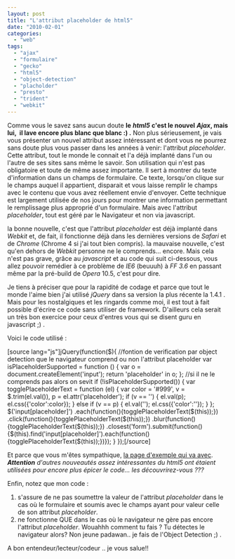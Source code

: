 ```yaml
---
layout: post
title: "L'attribut placeholder de html5"
date: "2010-02-01"
categories: 
  - "web"
tags: 
  - "ajax"
  - "formulaire"
  - "gecko"
  - "html5"
  - "object-detection"
  - "placholder"
  - "presto"
  - "trident"
  - "webkit"
---
```


Comme vous le savez sans aucun doute **le** _**html5**_ **c'est le nouvel** _**Ajax**_**, mais lui,  il lave encore plus blanc que blanc :) .** Non plus sérieusement, je vais vous présenter un nouvel attribut assez intéressant et dont vous ne pourrez sans doute plus vous passer dans les années à venir: l'attribut _placeholder_. Cette attribut, tout le monde le connait et l'a déjà implanté dans l'un ou l'autre de ses sites sans même le savoir. Son utilisation qui n'est pas obligatoire et toute de même assez importante. Il sert à montrer du texte d'information dans un champs de formulaire. Ce texte, lorsqu'on clique sur le champs auquel il appartient, disparait et vous laisse remplir le champs avec le contenu que vous avez réellement envie d'envoyer. Cette technique est largement utilisée de nos jours pour montrer une information permettant le remplissage plus approprié d'un formulaire. Mais avec l'attribut _placeholder_, tout est géré par le Navigateur et non via javascript.

la bonne nouvelle, c'est que l'attribut _placeholder_ est déjà implanté dans _Webkit_ et, de fait, il fonctionne déjà dans les dernières versions de _Safari_ et de _Chrome_ (Chrome 4 si j'ai tout bien compris). la mauvaise nouvelle, c'est qu'en dehors de _Webkit_ personne ne le comprends... encore. Mais cela n'est pas grave, grâce au _javascript_ et au code qui suit ci-dessous, vous allez pouvoir remédier à ce problème de _IE6_ (beuuuh) à _FF 3.6_ en passant même par la pré-build de _Opera_ 10.5, c'est pour dire.

Je tiens à préciser que pour la rapidité de codage et parce que tout le monde l'aime bien j'ai utilisé _jQuery_ dans sa version la plus récente la 1.4.1 . Mais pour les nostalgiques et les ringards comme moi, il est tout à fait possible d'écrire ce code sans utiliser de framework. D'ailleurs cela serait un très bon exercice pour ceux d'entres vous qui se disent guru en javascript ;) .

Voici le code utilisé :

\[source lang="js"\]jQuery(function($){ //fontion de verification par object detection que le navigateur comprend ou non l'attribut placeholder var isPlaceholderSupported = function () { var o = document.createElement('input'); return 'placeholder' in o; }; //si il ne le comprends pas alors on sevit if (!isPlaceholderSupported()) { var togglePlaceholderText = function (el) { var color = '#999', v = $.trim(el.val()), p = el.attr('placeholder'); if (v == '') { el.val(p); el.css({'color':color}); } else if (v == p) { el.val(''); el.css({'color':''}); } }; $('input\[placeholder\]') .each(function(){togglePlaceholderText($(this));}) .click(function(){togglePlaceholderText($(this));}) .blur(function(){togglePlaceholderText($(this));}) .closest('form').submit(function(){$(this).find('input\[placeholder\]').each(function(){togglePlaceholderText($(this));})}); } });\[/source\]

Et parce que vous m'êtes sympathique, [la page d'exemple qui va avec](http://nyamsprod.com/test/placeholder/). _**Attention** d'autres nouveautés assez intéressantes du html5 ont étaient utilisées pour encore plus épicer le code... les découvrirez-vous ???_

Enfin, notez que mon code :

1. s'assure de ne pas soumettre la valeur de l'attribut _placeholder_ dans le cas où le formulaire et soumis avec le champs ayant pour valeur celle de son attribut _placeholder_.
2. ne fonctionne QUE dans le cas où le navigateur ne gère pas encore l'attribut _placeholder_. Wouahhh comment tu fais ? Tu détectes le navigateur alors? Non jeune padawan.. je fais de l'Object Detection ;) .

A bon entendeur/lecteur/codeur .. je vous salue!!
